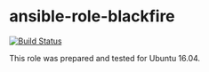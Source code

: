 # ansible-role-blackfire

[![Build Status](https://travis-ci.com/iroquoisorg/ansible-role-blackfire.svg?branch=master)](https://travis-ci.com/iroquoisorg/ansible-role-blackfire)

This role was prepared and tested for Ubuntu 16.04.
